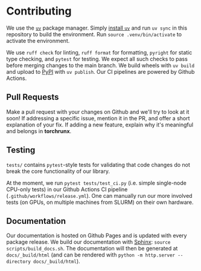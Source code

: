 # Contributing

We use the [`uv`](https://github.com/astral-sh/uv) package manager. Simply [install `uv`](https://github.com/astral-sh/uv#installation) and run `uv sync` in this repository to build the environment. Run `source .venv/bin/activate` to activate the environment.

We use `ruff check` for linting, `ruff format` for formatting, `pyright` for static type checking, and `pytest` for testing. We expect all such checks to pass before merging changes to the main branch. We build wheels with `uv build` and upload to [PyPI](https://pypi.org/project/torchrunx) with `uv publish`. Our CI pipelines are powered by Github Actions.

## Pull Requests

Make a pull request with your changes on Github and we'll try to look at it soon! If addressing a specific issue, mention it in the PR, and offer a short explanation of your fix. If adding a new feature, explain why it's meaningful and belongs in **torchrunx**.

## Testing

`tests/` contains `pytest`-style tests for validating that code changes do not break the core functionality of our library.

At the moment, we run `pytest tests/test_ci.py` (i.e. simple single-node CPU-only tests) in our Github Actions CI pipeline (`.github/workflows/release.yml`). One can manually run our more involved tests (on GPUs, on multiple machines from SLURM) on their own hardware.

## Documentation

Our documentation is hosted on Github Pages and is updated with every package release. We build our documentation with [Sphinx](https://www.sphinx-doc.org): `source scripts/build_docs.sh`. The documentation will then be generated at `docs/_build/html` (and can be rendered with `python -m http.server --directory docs/_build/html`).
